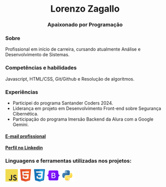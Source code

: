 <h1 align="center">Lorenzo Zagallo</h1>
<h3 align="center">Apaixonado por Programação</h3>

### Sobre
Profissional em início de carreira, cursando atualmente Análise e Desenvolvimento de Sistemas. 

### Competências e habilidades
Javascript, HTML/CSS, Git/Github e Resolução de algoritmos.

### Experiências
- Participei do programa Santander Coders 2024.
- Liderança em projeto em Desenvolvimento Front-end sobre Segurança Cibernética.
- Participação do programa Imersão Backend da Alura com a Google Gemini.

#### <a href="l.zagallo.dev@gmail.com">E-mail profissional</a>

#### <a href="https://www.linkedin.com/in/lorenzo-zagallo-07654a2b9/">Perfil no Linkedin</a>

<h3 align="left">Linguagens e ferramentas utilizadas nos projetos:</h3>
  <p align="left">
    <img src="https://github.com/devicons/devicon/blob/master/icons/javascript/javascript-original.svg" alt="javascript" width="40" height="40"/>
    <img src="https://github.com/devicons/devicon/blob/master/icons/html5/html5-original.svg" alt="html5" width="40" height="40"/> 
    <img src="https://github.com/devicons/devicon/blob/master/icons/css3/css3-original.svg" alt="css3" width="40" height="40"/>
    <img src="https://github.com/devicons/devicon/blob/master/icons/bootstrap/bootstrap-original.svg" alt="bootstrap" width="40" height="40"/>
    <img src="https://github.com/devicons/devicon/blob/master/icons/python/python-original.svg" alt="python" width="40" height="40"/>
    <!--<img src="https://github.com/devicons/devicon/blob/master/icons/mysql/mysql-original.svg" alt="mysql" width="40" height="40"/>
    <img src="https://raw.githubusercontent.com/devicons/devicon/master/icons/php/php-original.svg" alt="php" width="40" height="40"/>
    <img src="https://raw.githubusercontent.com/devicons/devicon/master/icons/c/c-original.svg" alt="c" width="40" height="40"/> 
    <img src="https://raw.githubusercontent.com/devicons/devicon/master/icons/java/java-original.svg" alt="java" width="40" height="40"/>-->
  </p>
